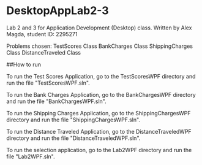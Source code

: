# DesktopAppLab2-3
Lab 2 and 3 for Application Development (Desktop) class.
Written by Alex Magda, student ID: 2295271

Problems chosen:
TestScores Class
BankCharges Class
ShippingCharges Class
DistanceTraveled Class

##How to run

To run the Test Scores Application, go to the TestScoresWPF directory and run the file "TestScoresWPF.sln".

To run the Bank Charges Application, go to the BankChargesWPF directory and run the file "BankChargesWPF.sln".

To run the Shipping Charges Application, go to the ShippingChargesWPF directory and run the file "ShippingChargesWPF.sln".

To run the Distance Traveled Application, go to the DistanceTraveledWPF directory and run the file "DistanceTraveledWPF.sln".

To run the selection application, go to the Lab2WPF directory and run the file "Lab2WPF.sln".
